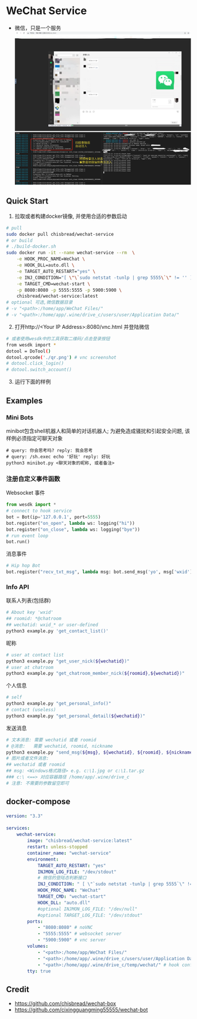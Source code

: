 # WeChat Service
- 微信，只是一个服务
![echo](https://github.com/ChisBread/wechat-service/raw/master/images/echo.png)
![inject](https://github.com/ChisBread/wechat-service/raw/master/images/inject.png)

## Quick Start
1. 拉取或者构建docker镜像, 并使用合适的参数启动

```bash
# pull
sudo docker pull chisbread/wechat-service
# or build
# ./build-docker.sh
sudo docker run -it --name wechat-service --rm  \
    -e HOOK_PROC_NAME=WeChat \
    -e HOOK_DLL=auto.dll \
    -e TARGET_AUTO_RESTART="yes" \
    -e INJ_CONDITION="[ \"\`sudo netstat -tunlp | grep 5555\`\" != '' ] && exit 0 ; sleep 5 ; curl 'http://127.0.0.1:8680/hi' 2>/dev/null | grep -P 'code.:0'" \
    -e TARGET_CMD=wechat-start \
    -p 8080:8080 -p 5555:5555 -p 5900:5900 \
    chisbread/wechat-service:latest
# optional 可选,微信数据目录
# -v "<path>:/home/app/WeChat Files/"
# -v "<path>:/home/app/.wine/drive_c/users/user/Application Data/"
```
2. 打开http://\<Your IP Address\>:8080/vnc.html 并登陆微信
```bash
# 或者使用wesdk中的工具获取二维码/点击登录按钮
from wesdk import *
dotool = DoTool()
dotool.qrcode('./qr.png') # vnc screenshot
# dotool.click_login()
# dotool.switch_account()
```
3. 运行下面的样例
## Examples
### Mini Bots

minibot包含shell机器人和简单的对话机器人; 为避免造成骚扰和引起安全问题, 该样例必须指定可聊天对象
```
# query: 你会思考吗? reply: 我会思考
# query: /sh.exec echo '好玩' reply: 好玩
python3 minibot.py <聊天对象的昵称, 或者备注>
```
### 注册自定义事件函数

Websocket 事件
```python
from wesdk import *
# connect to hook service
bot = Bot(ip='127.0.0.1', port=5555)
bot.register("on_open", lambda ws: logging("hi"))
bot.register("on_close", lambda ws: logging("bye"))
# run event loop
bot.run()
```
消息事件
```python
# Hip hop Bot
bot.register("recv_txt_msg", lambda msg: bot.send_msg('yo', msg['wxid']) if msg['content'] == 'hey' else None)
```
### Info API

联系人列表(包括群)
```bash
# About key 'wxid'
## roomid: *@chatroom
## wechatid: wxid_* or user-defined
python3 example.py 'get_contact_list()'
```
昵称
```bash
# user at contact list
python3 example.py "get_user_nick(${wechatid})"
# user at chatroom
python3 example.py "get_chatroom_member_nick(${roomid},${wechatid})"
```
个人信息
```bash
# self
python3 example.py "get_personal_info()"
# contact (useless)
python3 example.py "get_personal_detail(${wechatid})"
```
发送消息
```bash
# 文本消息: 需要 wechatid 或者 roomid 
# @消息:   需要 wechatid, roomid, nickname
python3 example.py "send_msg(${msg}, ${wechatid}, ${roomid}, ${nickname})"
# 图片或者文件消息:
## wechatid 或者 roomid
## msg: <Windows格式路径> e.g. c:\1.jpg or c:\1.tar.gz
### c:\ <==> 对应容器路径 /home/app/.wine/drive_c 
# 注意: 不需要的参数留空即可
```

## docker-compose
```yaml
version: "3.3"

services:
    wechat-service:
        image: "chisbread/wechat-service:latest"
        restart: unless-stopped
        container_name: "wechat-service"
        environment:
            TARGET_AUTO_RESTART: "yes"
            INJMON_LOG_FILE: "/dev/stdout"
            # 微信的登陆态判断接口
            INJ_CONDITION: " [ \"`sudo netstat -tunlp | grep 5555`\" != '' ] && exit 0 ; sleep 5 ; curl 'http://127.0.0.1:8680/hi' 2>/dev/null | grep -P 'code.:0'"
            HOOK_PROC_NAME: "WeChat"
            TARGET_CMD: "wechat-start"
            HOOK_DLL: "auto.dll"
            #optional INJMON_LOG_FILE: "/dev/null"
            #optional TARGET_LOG_FILE: "/dev/stdout"
        ports:
            - "8080:8080" # noVNC
            - "5555:5555" # websocket server
            - "5900:5900" # vnc server
        volumes:
            - "<path>:/home/app/WeChat Files/" 
            - "<path>:/home/app/.wine/drive_c/users/user/Application Data/"
            - "<path>:/home/app/.wine/drive_c/temp/wechat/" # hook config
        tty: true

```

## Credit
- https://github.com/chisbread/wechat-box
- https://github.com/cixingguangming55555/wechat-bot